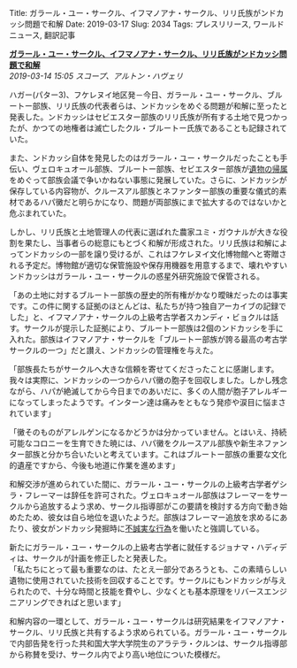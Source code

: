 Title: ガラール・ユー・サークル、イフマノアナ・サークル、リリ氏族がンドカッシ問題で和解
Date: 2019-03-17
Slug: 2034
Tags: プレスリリース, ワールドニュース, 翻訳記事

<p class="lead"><strong><a href="https://community.eveonline.com/news/news-channels/world-news/galar-yu-circle-ihumanoana-circle-riri-clan-arrange-compromise-in-ndokassi-dispute/">ガラール・ユー・サークル、イフマノアナ・サークル、リリ氏族がンドカッシ問題で和解</a></strong><br/>
<em>2019-03-14 15:05 スコープ、アルトン・ハヴェリ</em></p>
<p>ハガー(パター3)、フケレヌイ地区発－今日、ガラール・ユー・サークル、ブルートー部族、リリ氏族の代表者らは、ンドカッシをめぐる問題が和解に至ったと発表した。ンドカッシはセビエスター部族のリリ氏族が所有する土地で見つかったが、かつての地権者は滅亡したクル・ブルートー氏族であることも記録されていた。</p>
<p>また、ンドカッシ自体を発見したのはガラール・ユー・サークルだったことも手伝い、ヴェロキュオール部族、ブルートー部族、セビエスター部族が<a href="https://community.eveonline.com/news/news-channels/world-news/rare-archeological-find-sparks-inter-tribal-dispute/">遺物の帰属</a>をめぐって部族会議で争いかねない事態に発展していた。さらに、ンドカッシが保存している内容物が、クルースアル部族とネファンター部族の重要な儀式的素材であるハパ黴だと明らかになり、問題が両部族にまで拡大するのではないかと危ぶまれていた。</p>
<p>しかし、リリ氏族と土地管理人の代表に選ばれた農家ユミ・ガウナルが大きな役割を果たし、当事者らの総意にもとづく和解が形成された。リリ氏族は和解によってンドカッシの一部を譲り受けるが、これはフケレヌイ文化博物館へと寄贈される予定だ。博物館が適切な保管施設や保存用機器を用意するまで、壊れやすいンドカッシはガラール・ユー・サークルの惑星外研究施設で保管される。</p>
<p>「あの土地に対するブルートー部族の歴史的所有権がかなり曖昧だったのは事実です。この件に関する証拠のほとんどは、私たちが持つ独自アーカイブの記録でした」と、イフマノアナ・サークルの上級考古学者スカンディ・ビョクルは話す。サークルが提示した証拠により、ブルートー部族は2個のンドカッシを手に入れた。部族はイフマノアナ・サークルを「ブルートー部族が誇る最高の考古学サークルの一つ」だと讃え、ンドカッシの管理権を与えた。</p>
<p>「部族長たちがサークルへ大きな信頼を寄せてくださったことに感謝します。我々は実際に、ンドカッシの一つからハパ黴の胞子を回収しました。しかし残念ながら、ハパが絶滅してから今日までのあいだに、多くの人間が胞子アレルギーになってしまったようです。インターン達は痛みをともなう発疹や涙目に悩まされています」</p>
<p>「黴そのものがアレルゲンになるかどうかは分かっていません。とはいえ、持続可能なコロニーを生育できた暁には、ハパ黴をクルースアル部族や新生ネファンター部族と分かち合いたいと考えています。これはブルートー部族の重要な文化的遺産ですから、今後も地道に作業を進めます」</p>
<p>和解交渉が進められていた間に、ガラール・ユー・サークルの上級考古学者ゲシラ・フレーマーは辞任を許可された。ヴェロキュオール部族はフレーマーをサークルから追放するよう求め、サークル指導部がこの要請を検討する方向で動き始めたため、彼女は自ら地位を退いたようだ。部族はフレーマー追放を求めるにあたり、彼女がンドカッシ発掘時に<a href="https://community.eveonline.com/news/news-channels/world-news/whistleblower-releases-undamaged-manifest-in-ndokassi-dispute/">不誠実な行為</a>を働いたと強調している。</p>
<p>新たにガラール・ユー・サークルの上級考古学者に就任するジョナマ・ハディディは、サークルが計画を修正したと発表した。<br/>
「私たちにとって最も重要なのは、たとえ一部分であろうとも、この素晴らしい遺物に使用されていた技術を回収することです。サークルにもンドカッシが与えられたので、十分な時間と技能を費やし、少なくとも基本原理をリバースエンジニアリングできればと思います」</p>
<p>和解内容の一環として、ガラール・ユー・サークルは研究結果をイフマノアナ・サークル、リリ氏族と共有するよう求められている。ガラール・ユー・サークルで内部告発を行った共和国大学大学院生のアラテラ・クルンは、サークル指導部から称賛を受け、サークル内でより高い地位についた模様だ。</p>

